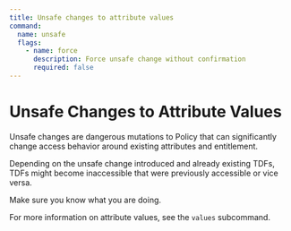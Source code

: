 ```yaml
---
title: Unsafe changes to attribute values
command:
  name: unsafe
  flags:
    - name: force
      description: Force unsafe change without confirmation
      required: false
---
```


# Unsafe Changes to Attribute Values

Unsafe changes are dangerous mutations to Policy that can significantly change access behavior around existing attributes
and entitlement.

Depending on the unsafe change introduced and already existing TDFs, TDFs might become inaccessible that were previously
accessible or vice versa.

Make sure you know what you are doing.

For more information on attribute values, see the `values` subcommand.
